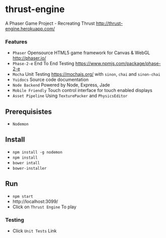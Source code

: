 # thrust-engine

A Phaser Game Project - Recreating Thrust
http://thrust-engine.herokuapp.com/

### Features
- `Phaser` Opensource HTML5 game framework for Canvas & WebGL http://phaser.io/
- `Phase-2-e` End To End Testing https://www.npmjs.com/package/phase-2-e
- `Mocha` Unit Testing https://mochajs.org/ with `sinon`, `chai` and `sinon-chai`
- `Yuidocs` Source code documentation
- `Node Backend` Powered by Node, Express, Jade
- `Mobile Friendly` Touch control interface for touch enabled displays
- `Asset Pipeline` Using `TexturePacker` and `PhysicsEditor`

## Prerequisistes
- `Nodemon`

## Install
- `npm install -g nodemon`
- `npm install`
- `bower intall`
- `bower-installer`

## Run
- `npm start`
- http://localhost:3099/
- Click on `Thrust Engine` To play

### Testing
- Click `Unit Tests` Link
